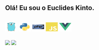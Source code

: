 ## Olá! Eu sou o Euclides Kinto. 

<div style="display: inline_block"><br>
<img align="center" alt="kinto-CSS" height="30" width="40" src="https://raw.githubusercontent.com/devicons/devicon/master/icons/go/go-original.svg">
   <img align="center" alt="kinto-python" height="30" width="40" src="https://raw.githubusercontent.com/devicons/devicon/master/icons/python/python-original.svg">
   <img align="center" alt="kinto-php" height="30" width="40" src="https://raw.githubusercontent.com/devicons/devicon/master/icons/php/php-original.svg">
  <img align="center" alt="kinto-Js" height="30" width="40" src="https://raw.githubusercontent.com/devicons/devicon/master/icons/javascript/javascript-plain.svg">
  <img align="center" alt="kinto-React" height="30" width="40" src="https://raw.githubusercontent.com/devicons/devicon/master/icons/vuejs/vuejs-original.svg">
  
 
  
</div>
  
  ##
 
<div> 
  <a href = "mailto:euclideskinto@gmail.com"><img src="https://img.shields.io/badge/-Gmail-%23333?style=for-the-badge&logo=gmail&logoColor=white" target="_blank"></a>
  <a href="https://www.linkedin.com/in/euclides-quinto" target="_blank"><img src="https://img.shields.io/badge/-LinkedIn-%230077B5?style=for-the-badge&logo=linkedin&logoColor=white" target="_blank"></a>  
</div>
